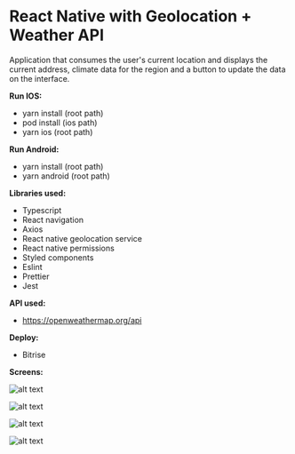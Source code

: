 
# React Native with Geolocation + Weather API

Application that consumes the user's current location and displays the current address, climate data for the region and a button to update the data on the interface.

**Run IOS:**
- yarn install (root path)
- pod install (ios path)
- yarn ios (root path)

**Run Android:**
- yarn install (root path)
- yarn android (root path)

**Libraries used:**
- Typescript
- React navigation
- Axios
- React native geolocation service
- React native permissions
- Styled components
- Eslint
- Prettier
- Jest

**API used:**
- https://openweathermap.org/api

**Deploy:**
- Bitrise

**Screens:** 

![alt text](https://github.com/vitorsiqueirarecife/ReactNativeWeather/blob/main/prints/1.png?raw=true=200x)

![alt text](https://github.com/vitorsiqueirarecife/ReactNativeWeather/blob/main/prints/2.png?raw=true=200x)

![alt text](https://github.com/vitorsiqueirarecife/ReactNativeWeather/blob/main/prints/3.png?raw=true=200x)

![alt text](https://github.com/vitorsiqueirarecife/ReactNativeWeather/blob/main/prints/4.png?raw=true=200x)
